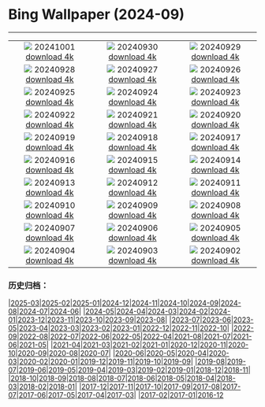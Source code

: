 # Bing Wallpaper (2024-09)
**************
| | | |
| :----: | :----: | :----: |
| ![](https://www.bing.com/th?id=OHR.HalfDomeYosemite_DE-DE5765529355_1920x1080.jpg) 20241001 [download 4k](https://www.bing.com/th?id=OHR.HalfDomeYosemite_DE-DE5765529355_UHD.jpg) | ![](https://www.bing.com/th?id=OHR.WalrusNorway_DE-DE5538217072_1920x1080.jpg) 20240930 [download 4k](https://www.bing.com/th?id=OHR.WalrusNorway_DE-DE5538217072_UHD.jpg) | ![](https://www.bing.com/th?id=OHR.ConnecticutBridge_DE-DE5467033007_1920x1080.jpg) 20240929 [download 4k](https://www.bing.com/th?id=OHR.ConnecticutBridge_DE-DE5467033007_UHD.jpg) |
| ![](https://www.bing.com/th?id=OHR.FloridaSeashore_DE-DE5371597914_1920x1080.jpg) 20240928 [download 4k](https://www.bing.com/th?id=OHR.FloridaSeashore_DE-DE5371597914_UHD.jpg) | ![](https://www.bing.com/th?id=OHR.VeniceAerial_DE-DE9588219063_1920x1080.jpg) 20240927 [download 4k](https://www.bing.com/th?id=OHR.VeniceAerial_DE-DE9588219063_UHD.jpg) | ![](https://www.bing.com/th?id=OHR.TajMahalReflection_DE-DE5120779662_1920x1080.jpg) 20240926 [download 4k](https://www.bing.com/th?id=OHR.TajMahalReflection_DE-DE5120779662_UHD.jpg) |
| ![](https://www.bing.com/th?id=OHR.GiantSequoias_DE-DE0297473056_1920x1080.jpg) 20240925 [download 4k](https://www.bing.com/th?id=OHR.GiantSequoias_DE-DE0297473056_UHD.jpg) | ![](https://www.bing.com/th?id=OHR.SkaftafellWaterfall_DE-DE5014328523_1920x1080.jpg) 20240924 [download 4k](https://www.bing.com/th?id=OHR.SkaftafellWaterfall_DE-DE5014328523_UHD.jpg) | ![](https://www.bing.com/th?id=OHR.IcebergOtter_DE-DE4856944180_1920x1080.jpg) 20240923 [download 4k](https://www.bing.com/th?id=OHR.IcebergOtter_DE-DE4856944180_UHD.jpg) |
| ![](https://www.bing.com/th?id=OHR.AutumnCumbria_DE-DE9036257746_1920x1080.jpg) 20240922 [download 4k](https://www.bing.com/th?id=OHR.AutumnCumbria_DE-DE9036257746_UHD.jpg) | ![](https://www.bing.com/th?id=OHR.SpatenBeerTent_DE-DE4425745255_1920x1080.jpg) 20240921 [download 4k](https://www.bing.com/th?id=OHR.SpatenBeerTent_DE-DE4425745255_UHD.jpg) | ![](https://www.bing.com/th?id=OHR.OcracokeLight_DE-DE4329523097_1920x1080.jpg) 20240920 [download 4k](https://www.bing.com/th?id=OHR.OcracokeLight_DE-DE4329523097_UHD.jpg) |
| ![](https://www.bing.com/th?id=OHR.PiratePlayground_DE-DE1271475836_1920x1080.jpg) 20240919 [download 4k](https://www.bing.com/th?id=OHR.PiratePlayground_DE-DE1271475836_UHD.jpg) | ![](https://www.bing.com/th?id=OHR.GujoHachiman_DE-DE4199645559_1920x1080.jpg) 20240918 [download 4k](https://www.bing.com/th?id=OHR.GujoHachiman_DE-DE4199645559_UHD.jpg) | ![](https://www.bing.com/th?id=OHR.MidAutumnSingapore_DE-DE3783759874_1920x1080.jpg) 20240917 [download 4k](https://www.bing.com/th?id=OHR.MidAutumnSingapore_DE-DE3783759874_UHD.jpg) |
| ![](https://www.bing.com/th?id=OHR.SunriseWallabies_DE-DE3495794966_1920x1080.jpg) 20240916 [download 4k](https://www.bing.com/th?id=OHR.SunriseWallabies_DE-DE3495794966_UHD.jpg) | ![](https://www.bing.com/th?id=OHR.CalabriaPeperoncino_DE-DE2438358101_1920x1080.jpg) 20240915 [download 4k](https://www.bing.com/th?id=OHR.CalabriaPeperoncino_DE-DE2438358101_UHD.jpg) | ![](https://www.bing.com/th?id=OHR.RapaNuiSunrise_DE-DE1697921573_1920x1080.jpg) 20240914 [download 4k](https://www.bing.com/th?id=OHR.RapaNuiSunrise_DE-DE1697921573_UHD.jpg) |
| ![](https://www.bing.com/th?id=OHR.SanssouciPalace_DE-DE1364639804_1920x1080.jpg) 20240913 [download 4k](https://www.bing.com/th?id=OHR.SanssouciPalace_DE-DE1364639804_UHD.jpg) | ![](https://www.bing.com/th?id=OHR.DolphinReunion_DE-DE0331198216_1920x1080.jpg) 20240912 [download 4k](https://www.bing.com/th?id=OHR.DolphinReunion_DE-DE0331198216_UHD.jpg) | ![](https://www.bing.com/th?id=OHR.EltzCastle_DE-DE9717708394_1920x1080.jpg) 20240911 [download 4k](https://www.bing.com/th?id=OHR.EltzCastle_DE-DE9717708394_UHD.jpg) |
| ![](https://www.bing.com/th?id=OHR.BridgeLisbon_DE-DE9301189449_1920x1080.jpg) 20240910 [download 4k](https://www.bing.com/th?id=OHR.BridgeLisbon_DE-DE9301189449_UHD.jpg) | ![](https://www.bing.com/th?id=OHR.IguazuRainbow_DE-DE8361660628_1920x1080.jpg) 20240909 [download 4k](https://www.bing.com/th?id=OHR.IguazuRainbow_DE-DE8361660628_UHD.jpg) | ![](https://www.bing.com/th?id=OHR.StockholmLibrary_DE-DE3864288273_1920x1080.jpg) 20240908 [download 4k](https://www.bing.com/th?id=OHR.StockholmLibrary_DE-DE3864288273_UHD.jpg) |
| ![](https://www.bing.com/th?id=OHR.SantaCruzHummer_DE-DE2867503109_1920x1080.jpg) 20240907 [download 4k](https://www.bing.com/th?id=OHR.SantaCruzHummer_DE-DE2867503109_UHD.jpg) | ![](https://www.bing.com/th?id=OHR.GlenariffPark_DE-DE2551024301_1920x1080.jpg) 20240906 [download 4k](https://www.bing.com/th?id=OHR.GlenariffPark_DE-DE2551024301_UHD.jpg) | ![](https://www.bing.com/th?id=OHR.TIFF2024_DE-DE1559469948_1920x1080.jpg) 20240905 [download 4k](https://www.bing.com/th?id=OHR.TIFF2024_DE-DE1559469948_UHD.jpg) |
| ![](https://www.bing.com/th?id=OHR.DuskyOwls_DE-DE1251666767_1920x1080.jpg) 20240904 [download 4k](https://www.bing.com/th?id=OHR.DuskyOwls_DE-DE1251666767_UHD.jpg) | ![](https://www.bing.com/th?id=OHR.AlpineLakes_DE-DE0921479512_1920x1080.jpg) 20240903 [download 4k](https://www.bing.com/th?id=OHR.AlpineLakes_DE-DE0921479512_UHD.jpg) | ![](https://www.bing.com/th?id=OHR.BuracodasAraras_DE-DE8804802285_1920x1080.jpg) 20240902 [download 4k](https://www.bing.com/th?id=OHR.BuracodasAraras_DE-DE8804802285_UHD.jpg) |

### 历史归档：

|[2025-03](2025-03/2025-03.md)|[2025-02](2025-02/2025-02.md)|[2025-01](2025-01/2025-01.md)|[2024-12](2024-12/2024-12.md)|[2024-11](2024-11/2024-11.md)|[2024-10](2024-10/2024-10.md)|[2024-09](2024-09/2024-09.md)|[2024-08](2024-08/2024-08.md)|[2024-07](2024-07/2024-07.md)|[2024-06](2024-06/2024-06.md)|
|[2024-05](2024-05/2024-05.md)|[2024-04](2024-04/2024-04.md)|[2024-03](2024-03/2024-03.md)|[2024-02](2024-02/2024-02.md)|[2024-01](2024-01/2024-01.md)|[2023-12](2023-12/2023-12.md)|[2023-11](2023-11/2023-11.md)|[2023-10](2023-10/2023-10.md)|[2023-09](2023-09/2023-09.md)|[2023-08](2023-08/2023-08.md)|
|[2023-07](2023-07/2023-07.md)|[2023-06](2023-06/2023-06.md)|[2023-05](2023-05/2023-05.md)|[2023-04](2023-04/2023-04.md)|[2023-03](2023-03/2023-03.md)|[2023-02](2023-02/2023-02.md)|[2023-01](2023-01/2023-01.md)|[2022-12](2022-12/2022-12.md)|[2022-11](2022-11/2022-11.md)|[2022-10](2022-10/2022-10.md)|
|[2022-09](2022-09/2022-09.md)|[2022-08](2022-08/2022-08.md)|[2022-07](2022-07/2022-07.md)|[2022-06](2022-06/2022-06.md)|[2022-05](2022-05/2022-05.md)|[2022-04](2022-04/2022-04.md)|[2021-08](2021-08/2021-08.md)|[2021-07](2021-07/2021-07.md)|[2021-06](2021-06/2021-06.md)|[2021-05](2021-05/2021-05.md)|
|[2021-04](2021-04/2021-04.md)|[2021-03](2021-03/2021-03.md)|[2021-02](2021-02/2021-02.md)|[2021-01](2021-01/2021-01.md)|[2020-12](2020-12/2020-12.md)|[2020-11](2020-11/2020-11.md)|[2020-10](2020-10/2020-10.md)|[2020-09](2020-09/2020-09.md)|[2020-08](2020-08/2020-08.md)|[2020-07](2020-07/2020-07.md)|
|[2020-06](2020-06/2020-06.md)|[2020-05](2020-05/2020-05.md)|[2020-04](2020-04/2020-04.md)|[2020-03](2020-03/2020-03.md)|[2020-02](2020-02/2020-02.md)|[2020-01](2020-01/2020-01.md)|[2019-12](2019-12/2019-12.md)|[2019-11](2019-11/2019-11.md)|[2019-10](2019-10/2019-10.md)|[2019-09](2019-09/2019-09.md)|
|[2019-08](2019-08/2019-08.md)|[2019-07](2019-07/2019-07.md)|[2019-06](2019-06/2019-06.md)|[2019-05](2019-05/2019-05.md)|[2019-04](2019-04/2019-04.md)|[2019-03](2019-03/2019-03.md)|[2019-02](2019-02/2019-02.md)|[2019-01](2019-01/2019-01.md)|[2018-12](2018-12/2018-12.md)|[2018-11](2018-11/2018-11.md)|
|[2018-10](2018-10/2018-10.md)|[2018-09](2018-09/2018-09.md)|[2018-08](2018-08/2018-08.md)|[2018-07](2018-07/2018-07.md)|[2018-06](2018-06/2018-06.md)|[2018-05](2018-05/2018-05.md)|[2018-04](2018-04/2018-04.md)|[2018-03](2018-03/2018-03.md)|[2018-02](2018-02/2018-02.md)|[2018-01](2018-01/2018-01.md)|
|[2017-12](2017-12/2017-12.md)|[2017-11](2017-11/2017-11.md)|[2017-10](2017-10/2017-10.md)|[2017-09](2017-09/2017-09.md)|[2017-08](2017-08/2017-08.md)|[2017-07](2017-07/2017-07.md)|[2017-06](2017-06/2017-06.md)|[2017-05](2017-05/2017-05.md)|[2017-04](2017-04/2017-04.md)|[2017-03](2017-03/2017-03.md)|
|[2017-02](2017-02/2017-02.md)|[2017-01](2017-01/2017-01.md)|[2016-12](2016-12/2016-12.md)